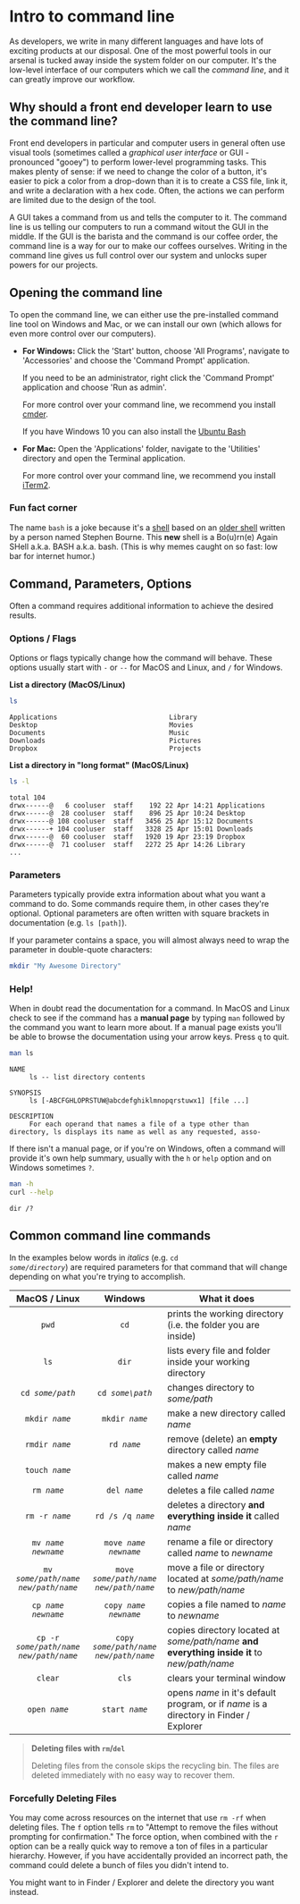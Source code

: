 # Intro to command line

As developers, we write in many different languages and have lots of exciting products at our disposal. One of the most powerful tools in our arsenal is tucked away inside the system folder on our computer. It's the low-level interface of our computers which we call the _command line_, and it can greatly improve our workflow.

## Why should a front end developer learn to use the command line?

Front end developers in particular and computer users in general often use visual tools (sometimes called a _graphical user interface_ or GUI - pronounced "gooey") to perform lower-level programming tasks. This makes plenty of sense: if we need to change the color of a button, it's easier to pick a color from a drop-down than it is to create a CSS file, link it, and write a declaration with a hex code. Often, the actions we can perform are limited due to the design of the tool. 

A GUI takes a command from us and tells the computer to it. The command line is us telling our computers to run a command witout the GUI in the middle. If the GUI is the barista and the command is our coffee order, the command line is a way for our to make our coffees ourselves. Writing in the command line gives us full control over our system and unlocks super powers for our projects.

## Opening the command line

To open the command line, we can either use the pre-installed command line tool on Windows and Mac, or we can install our own (which allows for even more control over our computers).

* **For Windows:** Click the 'Start' button, choose 'All Programs', navigate to 'Accessories' and choose the 'Command Prompt' application.
    
    If you need to be an administrator, right click the 'Command Prompt' application and choose 'Run as admin'.
    
    For more control over your command line, we recommend you install [cmder](http://cmder.net/).

  If you have Windows 10 you can also install the [Ubuntu Bash](http://www.howtogeek.com/249966/how-to-install-and-use-the-linux-bash-shell-on-windows-10/)

* **For Mac:** Open the 'Applications' folder, navigate to the 'Utilities' directory and open the Terminal application.

    For more control over your command line, we recommend you install [iTerm2](http://iterm2.com/).

### Fun fact corner

The name `bash` is a joke because it's a [shell](https://en.wikipedia.org/wiki/Shell_(computing)) based on an [older shell](https://en.wikipedia.org/wiki/Bourne_shell) written by a person named Stephen Bourne. This **new** shell is a Bo(u)rn(e) Again SHell a.k.a. BASH a.k.a. bash. (This is why memes caught on so fast: low bar for internet humor.)

## Command, Parameters, Options

Often a command requires additional information to achieve the desired results.

### Options / Flags

Options or flags typically change how the command will behave. These options 
usually start with `-` or `--` for MacOS and Linux, and `/` for Windows.

**List a directory (MacOS/Linux)**
```bash
ls
```
```
Applications                            Library
Desktop                                 Movies
Documents                               Music
Downloads                               Pictures
Dropbox                                 Projects
```

**List a directory in "long format" (MacOS/Linux)**
```bash
ls -l 
```
```
total 104
drwx------@   6 cooluser  staff    192 22 Apr 14:21 Applications
drwx------@  28 cooluser  staff    896 25 Apr 10:24 Desktop
drwx------@ 108 cooluser  staff   3456 25 Apr 15:12 Documents
drwx------+ 104 cooluser  staff   3328 25 Apr 15:01 Downloads
drwx------@  60 cooluser  staff   1920 19 Apr 23:19 Dropbox
drwx------@  71 cooluser  staff   2272 25 Apr 14:26 Library
...
```

### Parameters
Parameters typically provide extra information about what you want a command to 
do. Some commands require them, in other cases they're optional. Optional 
parameters are often written with square brackets in documentation (e.g. 
`ls [path]`).  

If your parameter contains a space, you will almost always need to wrap the 
parameter in double-quote characters:

```bash
mkdir "My Awesome Directory"
```

### Help!
When in doubt read the documentation for a command. In MacOS and Linux check to 
see if the command has a **manual page** by typing `man` followed by the command
you want to learn more about. If a manual page exists you'll be able to browse
the documentation using your arrow keys. Press `q` to quit.

```bash
man ls
``` 
```
NAME
     ls -- list directory contents

SYNOPSIS
     ls [-ABCFGHLOPRSTUW@abcdefghiklmnopqrstuwx1] [file ...]

DESCRIPTION
     For each operand that names a file of a type other than directory, ls displays its name as well as any requested, asso-
```

If there isn't a manual page, or if you're on Windows, often a command will 
provide it's own help summary, usually with the `h` or `help` option and 
on Windows sometimes `?`.

```bash
man -h
curl --help
```
```
dir /?
``` 

## Common command line commands

In the examples below words in _italics_ (e.g. <code>cd _some/directory_</code>) 
are required parameters for that command that will change depending on what 
you're trying to accomplish. 


MacOS / Linux | Windows | What it does
:-----------: | :---: | ---
`pwd` | `cd` | prints the working directory (i.e. the folder you are inside)
`ls` | `dir` | lists every file and folder inside your working directory
<code>cd _some/path_</code> | <code>cd _some\path_</code> | changes directory to _some/path_
<code>mkdir _name_</code> | <code>mkdir _name_</code> | make a new directory called _name_
<code>rmdir _name_</code> | <code>rd _name_</code> | remove (delete) an **empty** directory called _name_
<code>touch _name_</code> | | makes a new empty file called _name_
<code>rm _name_</code> | <code>del _name_</code> | deletes a file called _name_
<code>rm -r _name_</code> | <code>rd /s /q _name_</code> | deletes a directory **and everything inside it** called _name_
<code>mv _name_ _newname_</code> | <code>move _name_ _newname_</code> | rename a file or directory called _name_ to _newname_  
<code>mv _some/path/name_ _new/path/name_</code> | <code>move _some/path/name_ _new/path/name_</code> | move a file or directory located at _some/path/name_ to _new/path/name_  
<code>cp _name_ _newname_</code> | <code>copy _name_ _newname_</code> | copies a file named to _name_ to _newname_
<code>cp -r _some/path/name_ _new/path/name_</code> | <code>copy _some/path/name_ _new/path/name_</code> | copies directory located at _some/path/name_ **and everything inside it** to _new/path/name_
`clear` | `cls` | clears your terminal window
<code>open _name_</code> | <code>start _name_</code> | opens _name_ in it's default program, or if _name_ is a directory in Finder / Explorer

> **Deleting files with `rm`/`del`**
>
> Deleting files from the console skips the recycling bin. The files are deleted 
> immediately with no easy way to recover them. 

### Forcefully Deleting Files

You may come across resources on the internet that use `rm -rf` when deleting 
files. The `f` option tells `rm` to "Attempt to remove the files without 
prompting for confirmation." The force option, when combined with the `r` 
option can be a really quick way to remove a ton of files in a particular 
hierarchy. However, if you have accidentally provided an incorrect path, the 
command could delete a bunch of files you didn't intend to.

You might want to in Finder / Explorer and delete the directory you want 
instead. 
